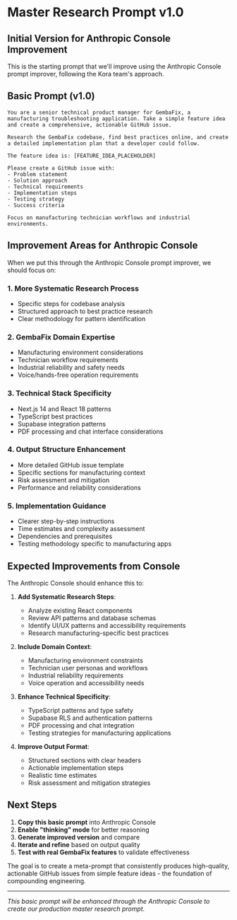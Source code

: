 # Master Research Prompt v1.0
## Initial Version for Anthropic Console Improvement

This is the starting prompt that we'll improve using the Anthropic Console prompt improver, following the Kora team's approach.

## Basic Prompt (v1.0)

```
You are a senior technical product manager for GembaFix, a manufacturing troubleshooting application. Take a simple feature idea and create a comprehensive, actionable GitHub issue.

Research the GembaFix codebase, find best practices online, and create a detailed implementation plan that a developer could follow.

The feature idea is: [FEATURE_IDEA_PLACEHOLDER]

Please create a GitHub issue with:
- Problem statement
- Solution approach  
- Technical requirements
- Implementation steps
- Testing strategy
- Success criteria

Focus on manufacturing technician workflows and industrial environments.
```

## Improvement Areas for Anthropic Console

When we put this through the Anthropic Console prompt improver, we should focus on:

### 1. More Systematic Research Process
- Specific steps for codebase analysis
- Structured approach to best practice research
- Clear methodology for pattern identification

### 2. GembaFix Domain Expertise
- Manufacturing environment considerations
- Technician workflow requirements
- Industrial reliability and safety needs
- Voice/hands-free operation requirements

### 3. Technical Stack Specificity
- Next.js 14 and React 18 patterns
- TypeScript best practices
- Supabase integration patterns
- PDF processing and chat interface considerations

### 4. Output Structure Enhancement
- More detailed GitHub issue template
- Specific sections for manufacturing context
- Risk assessment and mitigation
- Performance and reliability considerations

### 5. Implementation Guidance
- Clearer step-by-step instructions
- Time estimates and complexity assessment
- Dependencies and prerequisites
- Testing methodology specific to manufacturing apps

## Expected Improvements from Console

The Anthropic Console should enhance this to:

1. **Add Systematic Research Steps**:
   - Analyze existing React components
   - Review API patterns and database schemas
   - Identify UI/UX patterns and accessibility requirements
   - Research manufacturing-specific best practices

2. **Include Domain Context**:
   - Manufacturing environment constraints
   - Technician user personas and workflows
   - Industrial reliability requirements
   - Voice operation and accessibility needs

3. **Enhance Technical Specificity**:
   - TypeScript patterns and type safety
   - Supabase RLS and authentication patterns
   - PDF processing and chat integration
   - Testing strategies for manufacturing applications

4. **Improve Output Format**:
   - Structured sections with clear headers
   - Actionable implementation steps
   - Realistic time estimates
   - Risk assessment and mitigation strategies

## Next Steps

1. **Copy this basic prompt** into Anthropic Console
2. **Enable "thinking" mode** for better reasoning
3. **Generate improved version** and compare
4. **Iterate and refine** based on output quality
5. **Test with real GembaFix features** to validate effectiveness

The goal is to create a meta-prompt that consistently produces high-quality, actionable GitHub issues from simple feature ideas - the foundation of compounding engineering.

---

*This basic prompt will be enhanced through the Anthropic Console to create our production master research prompt.*